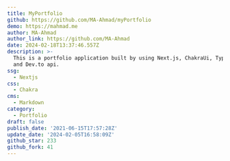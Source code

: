 ```yaml
---
title: MyPortfolio
github: https://github.com/MA-Ahmad/myPortfolio
demo: https://mahmad.me
author: MA-Ahmad
author_link: https://github.com/MA-Ahmad
date: 2024-02-18T13:37:46.557Z
description: >-
  This is a portfolio application built by using Next.js, ChakraUi, Typescript
  and Dev.to api.
ssg:
  - Nextjs
css:
  - Chakra
cms:
  - Markdown
category:
  - Portfolio
draft: false
publish_date: '2021-06-15T17:57:28Z'
update_date: '2024-02-05T16:58:09Z'
github_star: 233
github_fork: 41
---
```

